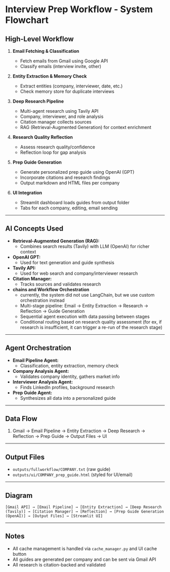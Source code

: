 # Interview Prep Workflow - System Flowchart

## High-Level Workflow

1. **Email Fetching & Classification**
   - Fetch emails from Gmail using Google API
   - Classify emails (interview invite, other)

2. **Entity Extraction & Memory Check**
   - Extract entities (company, interviewer, date, etc.)
   - Check memory store for duplicate interviews

3. **Deep Research Pipeline**
   - Multi-agent research using Tavily API
   - Company, interviewer, and role analysis
   - Citation manager collects sources
   - RAG (Retrieval-Augmented Generation) for context enrichment

4. **Research Quality Reflection**
   - Assess research quality/confidence
   - Reflection loop for gap analysis

5. **Prep Guide Generation**
   - Generate personalized prep guide using OpenAI (GPT)
   - Incorporate citations and research findings
   - Output markdown and HTML files per company

6. **UI Integration**
   - Streamlit dashboard loads guides from output folder
   - Tabs for each company, editing, email sending

---

## AI Concepts Used
- **Retrieval-Augmented Generation (RAG):**
  - Combines search results (Tavily) with LLM (OpenAI) for richer context
- **OpenAI GPT:**
  - Used for text generation and guide synthesis
- **Tavily API:**
  - Used for web search and company/interviewer research
- **Citation Manager:**
  - Tracks sources and validates research
- **chains and Workflow Orchestration** 
  - currently, the system did not use LangChain, but we use custom orchestration instead
  - Multi-stage pipeline: Email → Entity Extraction → Research → Reflection → Guide Generation
  - Sequential agent execution with data passing between stages 
  - Conditional routing based on research quality assessment (for ex, if research is insufficient, it can trigger a re-run of the research stage)

---

## Agent Orchestration
- **Email Pipeline Agent:**
  - Classification, entity extraction, memory check
- **Company Analysis Agent:**
  - Validates company identity, gathers market info
- **Interviewer Analysis Agent:**
  - Finds LinkedIn profiles, background research
- **Prep Guide Agent:**
  - Synthesizes all data into a personalized guide

---

## Data Flow
1. Gmail → Email Pipeline → Entity Extraction → Deep Research → Reflection → Prep Guide → Output Files → UI

---

## Output Files
- `outputs/fullworkflow/COMPANY.txt` (raw guide)
- `outputs/ui/COMPANY_prep_guide.html` (styled for UI/email)

---

## Diagram
```
[Gmail API] → [Email Pipeline] → [Entity Extraction] → [Deep Research (Tavily)] → [Citation Manager] → [Reflection] → [Prep Guide Generation (OpenAI)] → [Output Files] → [Streamlit UI]
```

---

## Notes
- All cache management is handled via `cache_manager.py` and UI cache button
- All guides are generated per company and can be sent via Gmail API
- All research is citation-backed and validated
